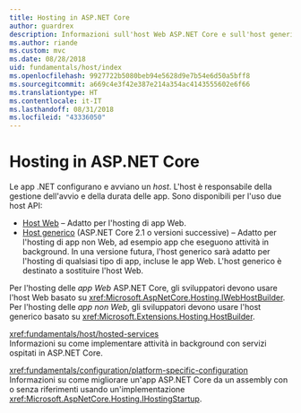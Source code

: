 ```yaml
---
title: Hosting in ASP.NET Core
author: guardrex
description: Informazioni sull'host Web ASP.NET Core e sull'host generico .NET, responsabili della gestione dell'avvio e della durata delle app.
ms.author: riande
ms.custom: mvc
ms.date: 08/28/2018
uid: fundamentals/host/index
ms.openlocfilehash: 9927722b5080beb94e5628d9e7b54e6d50a5bff8
ms.sourcegitcommit: a669c4e3f42e387e214a354ac4143555602e6f66
ms.translationtype: HT
ms.contentlocale: it-IT
ms.lasthandoff: 08/31/2018
ms.locfileid: "43336050"
---
```

# <a name="host-in-aspnet-core"></a>Hosting in ASP.NET Core

Le app .NET configurano e avviano un *host*. L'host è responsabile della gestione dell'avvio e della durata delle app. Sono disponibili per l'uso due host API:

* [Host Web](xref:fundamentals/host/web-host) &ndash; Adatto per l'hosting di app Web.
* [Host generico](xref:fundamentals/host/generic-host) (ASP.NET Core 2.1 o versioni successive) &ndash; Adatto per l'hosting di app non Web, ad esempio app che eseguono attività in background. In una versione futura, l'host generico sarà adatto per l'hosting di qualsiasi tipo di app, incluse le app Web. L'host generico è destinato a sostituire l'host Web.

Per l'hosting delle *app Web* ASP.NET Core, gli sviluppatori devono usare l'host Web basato su <xref:Microsoft.AspNetCore.Hosting.IWebHostBuilder>. Per l'hosting delle *app non Web*, gli sviluppatori devono usare l'host generico basato su <xref:Microsoft.Extensions.Hosting.HostBuilder>.

<xref:fundamentals/host/hosted-services>  
Informazioni su come implementare attività in background con servizi ospitati in ASP.NET Core.

<xref:fundamentals/configuration/platform-specific-configuration>  
Informazioni su come migliorare un'app ASP.NET Core da un assembly con o senza riferimenti usando un'implementazione <xref:Microsoft.AspNetCore.Hosting.IHostingStartup>.
